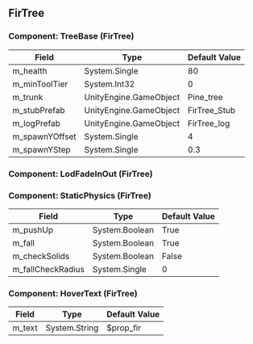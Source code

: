 ## FirTree

### Component: TreeBase (FirTree)

|Field|Type|Default Value|
|-----|----|-------------|
|m_health|System.Single|80|
|m_minToolTier|System.Int32|0|
|m_trunk|UnityEngine.GameObject|Pine_tree|
|m_stubPrefab|UnityEngine.GameObject|FirTree_Stub|
|m_logPrefab|UnityEngine.GameObject|FirTree_log|
|m_spawnYOffset|System.Single|4|
|m_spawnYStep|System.Single|0.3|

### Component: LodFadeInOut (FirTree)

### Component: StaticPhysics (FirTree)

|Field|Type|Default Value|
|-----|----|-------------|
|m_pushUp|System.Boolean|True|
|m_fall|System.Boolean|True|
|m_checkSolids|System.Boolean|False|
|m_fallCheckRadius|System.Single|0|

### Component: HoverText (FirTree)

|Field|Type|Default Value|
|-----|----|-------------|
|m_text|System.String|$prop_fir|

